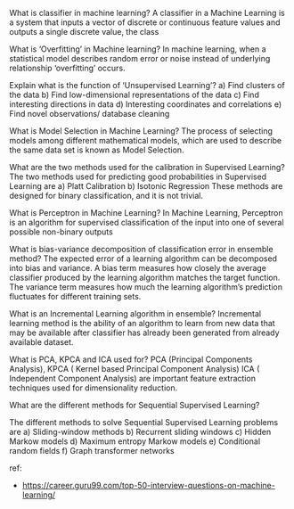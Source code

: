 
What is classifier in machine learning?
A classifier in a Machine Learning is a system that inputs a vector of discrete or continuous feature values and outputs a single discrete value, the class

What is ‘Overfitting’ in Machine learning?
In machine learning, when a statistical model describes random error or noise instead of underlying relationship ‘overfitting’ occurs.

Explain what is the function of ‘Unsupervised Learning’?
a)      Find clusters of the data
b)      Find low-dimensional representations of the data
c)       Find interesting directions in data
d)      Interesting coordinates and correlations
e)      Find novel observations/ database cleaning

What is Model Selection in Machine Learning?
The process of selecting models among different mathematical models, which are used to describe the same data set is known as Model Selection.


What are the two methods used for the calibration in Supervised Learning?
The two methods used for predicting good probabilities in Supervised Learning are
a)      Platt Calibration
b)      Isotonic Regression
These methods are designed for binary classification, and it is not trivial.

What is Perceptron in Machine Learning?
In Machine Learning, Perceptron is an algorithm for supervised classification of the input into one of several possible non-binary outputs

What is bias-variance decomposition of classification error in ensemble method?
The expected error of a learning algorithm can be decomposed into bias and variance. A bias term measures how closely the average classifier produced by the learning algorithm matches the target function.  The variance term measures how much the learning algorithm’s prediction fluctuates for different training sets.

What is an Incremental Learning algorithm in ensemble?
Incremental learning method is the ability of an algorithm to learn from new data that may be available after classifier has already been generated from already available dataset.

What is PCA, KPCA and ICA used for?
PCA (Principal Components Analysis), 
KPCA ( Kernel based Principal Component Analysis) 
ICA ( Independent Component Analysis) 
are important feature extraction techniques used for dimensionality reduction.

What are the different methods for Sequential Supervised Learning?

The different methods to solve Sequential Supervised Learning problems are
a)      Sliding-window methods
b)      Recurrent sliding windows
c)       Hidden Markow models
d)      Maximum entropy Markow models
e)      Conditional random fields
f)       Graph transformer networks


ref: 
- https://career.guru99.com/top-50-interview-questions-on-machine-learning/

